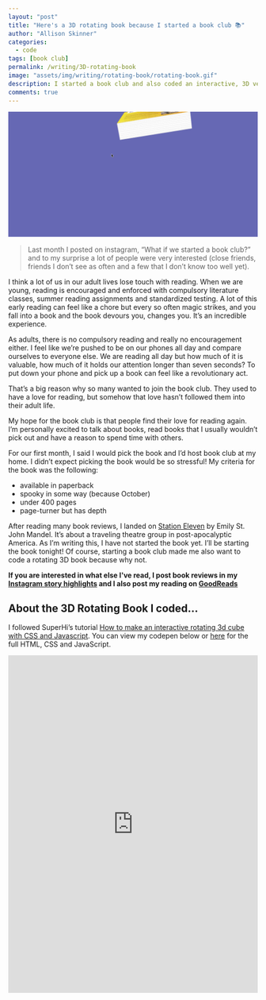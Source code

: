 ```yaml
---
layout: "post"
title: "Here's a 3D rotating book because I started a book club 📚"
author: "Allison Skinner"
categories:
  - code
tags: [book club]
permalink: /writing/3D-rotating-book
image: "assets/img/writing/rotating-book/rotating-book.gif"
description: I started a book club and also coded an interactive, 3D version of my book club pick using HTML, CSS and JavaScript.
comments: true
---
```

![gif of rotating 3D book. The book is STATION ELEVEN by Emily St.John Mandel](../assets/img/writing/rotating-book/rotating-book.gif)

>Last month I posted on instagram, “What if we started a book club?” and to my surprise a lot of people were very interested (close friends, friends I don’t see as often and a few that I don’t know too well yet).

I think a lot of us in our adult lives lose touch with reading. When we are young, reading is encouraged and enforced with compulsory literature classes, summer reading assignments and standardized testing. A lot of this early reading can feel like a chore but every so often magic strikes, and you fall into a book and the book devours you, changes you. It’s an incredible experience.

As adults, there is no compulsory reading and really no encouragement either. I feel like we’re pushed to be on our phones all day and compare ourselves to everyone else. We are reading all day but how much of it is valuable, how much of it holds our attention longer than seven seconds?
To put down your phone and pick up a book can feel like a revolutionary act.

That’s a big reason why so many wanted to join the book club. They used to have a love for reading, but somehow that love hasn’t followed them into their adult life.

My hope for the book club is that people find their love for reading again. I’m personally excited to talk about books, read books that I usually wouldn’t pick out and have a reason to spend time with others.

For our first month, I said I would pick the book and I’d host book club at my home. I didn’t expect picking the book would be so stressful!
My criteria for the book was the following:

- available in paperback
- spooky in some way (because October)
- under 400 pages
- page-turner but has depth

After reading many book reviews, I landed on [Station Eleven](https://www.indiebound.org/book/9780804172448) by Emily St. John Mandel. It’s about a traveling theatre group in post-apocalyptic America.
As I’m writing this, I have not started the book yet. I’ll be starting the book tonight!
Of course, starting a book club made me also want to code a rotating 3D book because why not.

**If you are interested in what else I've read, I post book reviews in my [Instagram story highlights](https://www.instagram.com/a.l.l.is.on/) and I also post my reading on [GoodReads](https://www.goodreads.com/user/show/61939896-allison-skinner.)**

## About the 3D Rotating Book I coded…

I followed SuperHi’s tutorial [How to make an interactive rotating 3d cube with CSS and Javascript](https://www.superhi.com/video/how-to-make-an-interactive-rotating-3d-cube-with-css-and-javascript). You can view my codepen below or [here](https://codepen.io/adskinner/pen/PoowERX) for the full HTML, CSS and JavaScript.

<iframe height="680" style="width: 100%;" scrolling="no" title="3D Rotating Book" src="https://codepen.io/adskinner/embed/PoowERX?height=680&theme-id=light&default-tab=result" frameborder="no" allowtransparency="true" allowfullscreen="true">
  See the Pen <a href='https://codepen.io/adskinner/pen/PoowERX'>3D Rotating Book</a> by Allison Skinner
  (<a href='https://codepen.io/adskinner'>@adskinner</a>) on <a href='https://codepen.io'>CodePen</a>.
</iframe>
